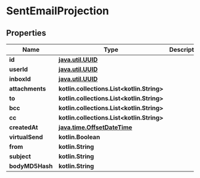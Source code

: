 
# SentEmailProjection

## Properties
Name | Type | Description | Notes
------------ | ------------- | ------------- | -------------
**id** | [**java.util.UUID**](java.util.UUID) |  | 
**userId** | [**java.util.UUID**](java.util.UUID) |  | 
**inboxId** | [**java.util.UUID**](java.util.UUID) |  | 
**attachments** | **kotlin.collections.List&lt;kotlin.String&gt;** |  | 
**to** | **kotlin.collections.List&lt;kotlin.String&gt;** |  | 
**bcc** | **kotlin.collections.List&lt;kotlin.String&gt;** |  | 
**cc** | **kotlin.collections.List&lt;kotlin.String&gt;** |  | 
**createdAt** | [**java.time.OffsetDateTime**](java.time.OffsetDateTime) |  | 
**virtualSend** | **kotlin.Boolean** |  | 
**from** | **kotlin.String** |  |  [optional]
**subject** | **kotlin.String** |  |  [optional]
**bodyMD5Hash** | **kotlin.String** |  |  [optional]



